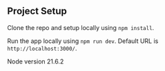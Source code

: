 ## Project Setup

Clone the repo and setup locally using `npm install`.

Run the app locally using `npm run dev`. Default URL is `http://localhost:3000/`.

Node version 21.6.2

